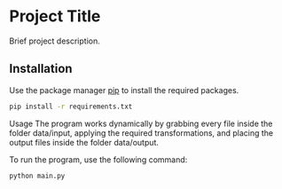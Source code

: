 # Project Title

Brief project description.

## Installation

Use the package manager [pip](https://pip.pypa.io/en/stable/) to install the required packages.

```bash 
pip install -r requirements.txt
``` 

Usage
The program works dynamically by grabbing every file inside the folder data/input, applying the required transformations, and placing the output files inside the folder data/output.

To run the program, use the following command:

```bash
python main.py
``` 